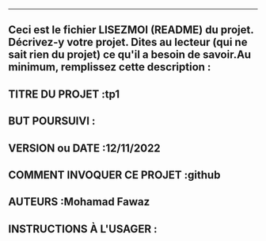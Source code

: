 ------------------------------------------------------------------------
Ceci est le fichier LISEZMOI (README) du projet.  Décrivez-y votre projet. Dites au lecteur (qui ne sait rien du projet) ce qu'il a besoin de savoir.Au minimum, remplissez cette description :
------------------------------------------------------------------------

## TITRE DU PROJET :tp1
## BUT POURSUIVI :
## VERSION ou DATE :12/11/2022
## COMMENT INVOQUER CE PROJET :github
## AUTEURS :Mohamad Fawaz
## INSTRUCTIONS À L'USAGER :

